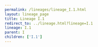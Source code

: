 ```yaml
---
permalink: /lineages/lineage_I.1.html
layout: lineage_page
title: Lineage I.1
redirect_to: ../lineage.html?lineage=I.1
lineage: I.1
parent: I
children: ['I.1']
---
```

